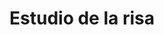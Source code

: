 ---
layout: post
title: Estudio de la risa
client: Evax
agency:
    - doubleyou
tech:
  - flash
  - actionscript-3
tags:
  - doubleyou
  - flash
  - as3
image: "/public/img/evax-estudio-risa/evax-estudio-risa.jpg"
---